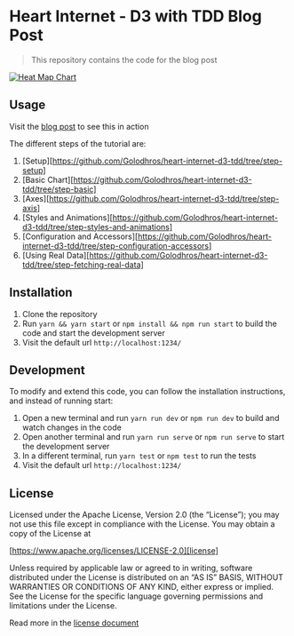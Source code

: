 # Heart Internet - D3 with TDD Blog Post

> This repository contains the code for the blog post

[![Heat Map Chart][heatMapImg]][postURL]

## Usage
Visit the [blog post][postURL] to see this in action

The different steps of the tutorial are:
1. [Setup][https://github.com/Golodhros/heart-internet-d3-tdd/tree/step-setup]
2. [Basic Chart][https://github.com/Golodhros/heart-internet-d3-tdd/tree/step-basic]
3. [Axes][https://github.com/Golodhros/heart-internet-d3-tdd/tree/step-axis]
4. [Styles and Animations][https://github.com/Golodhros/heart-internet-d3-tdd/tree/step-styles-and-animations]
5. [Configuration and Accessors][https://github.com/Golodhros/heart-internet-d3-tdd/tree/step-configuration-accessors]
6. [Using Real Data][https://github.com/Golodhros/heart-internet-d3-tdd/tree/step-fetching-real-data]

## Installation
1. Clone the repository
2. Run ```yarn && yarn start``` or ```npm install && npm run start``` to build the code and start the development server
3. Visit the default url ```http://localhost:1234/```


## Development
To modify and extend this code, you can follow the installation instructions, and instead of running start:
1. Open a new terminal and run ```yarn run dev``` or ```npm run dev``` to build and watch changes in the code
2. Open another terminal and run ```yarn run serve``` or ```npm run serve``` to start the development server
3. In a different terminal, run ```yarn test``` or ```npm test``` to run the tests
4. Visit the default url ```http://localhost:1234/```


## License
Licensed under the Apache License, Version 2.0 (the “License”);
you may not use this file except in compliance with the License.
You may obtain a copy of the License at

[https://www.apache.org/licenses/LICENSE-2.0][license]

Unless required by applicable law or agreed to in writing, software
distributed under the License is distributed on an “AS IS” BASIS,
WITHOUT WARRANTIES OR CONDITIONS OF ANY KIND, either express or implied.
See the License for the specific language governing permissions and
limitations under the License.

Read more in the [license document][licenseGithub]


[postURL]: https://www.heartinternet.uk/blog/create-beautiful-test-driven-data-visualisations-with-d3-js/
[heatMapImg]: https://raw.githubusercontent.com/Golodhros/heart-internet-d3-tdd/master/screenshots/some-styling.png

[licenseGithub]: https://github.com/Golodhros/heart-internet-d3-tdd/blob/master/LICENSE.md
[license]: https://www.apache.org/licenses/LICENSE-2.0